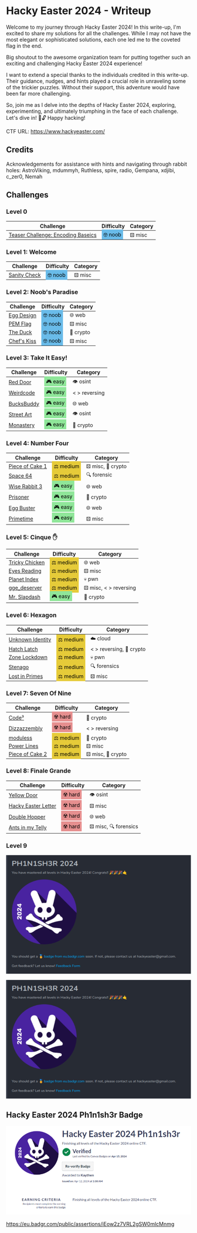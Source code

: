 # Hacky Easter 2024 - Writeup

Welcome to my journey through Hacky Easter 2024! In this write-up, I'm excited to share my solutions for all the challenges. While I may not have the most elegant or sophisticated solutions, each one led me to the coveted flag in the end.

Big shoutout to the awesome organization team for putting together such an exciting and challenging Hacky Easter 2024 experience!

I want to extend a special thanks to the individuals credited in this write-up. Their guidance, nudges, and hints played a crucial role in unraveling some of the trickier puzzles. Without their support, this adventure would have been far more challenging.

So, join me as I delve into the depths of Hacky Easter 2024, exploring, experimenting, and ultimately triumphing in the face of each challenge. Let's dive in! 🥚🔓 Happy hacking!

CTF URL: https://www.hackyeaster.com/ 

## Credits
Acknowledgements for assistance with hints and navigating through rabbit holes: AstroViking, mdummyh, Ruthless, spire, radio, Gempana, xdjibi, c_zer0, Nemah

## Challenges

### Level 0 

| Challenge | Difficulty | Category |
|-----------|------------|--------|
| [Teaser Challenge: Encoding Baseics](<Level 0 - Teaser/README.md>) | <span style="background-color: #69bbe9; padding: 5px; color: black;">🤓 noob</span> | ⚄ misc |


### Level 1: Welcome

| Challenge | Difficulty | Category |
|-----------|------------|--------|
| [Sanity Check](<Level 1 - Welcome/Sanitiy Check/README.md>) | <span style="background-color: #69bbe9; padding: 5px; color: black;">🤓 noob</span> | ⚄ misc |


### Level 2: Noob's Paradise

| Challenge | Difficulty | Category |
|-----------|------------|--------|
| [Egg Design](<Level 2 - Noob's Paradise/Egg Design/README.md>) | <span style="background-color: #69bbe9; padding: 5px; color: black;">🤓 noob</span> | 🌐 web |
| [PEM Flag](<Level 2 - Noob's Paradise/PEM Flag/README.md>) | <span style="background-color: #69bbe9; padding: 5px; color: black;">🤓 noob</span> | ⚄ misc |
| [The Duck](<Level 2 - Noob's Paradise/The Duck/README.md>) | <span style="background-color: #69bbe9; padding: 5px; color: black;">🤓 noob</span> | 🔐 crypto |
| [Chef's Kiss](<Level 2 - Noob's Paradise/Chef's Kiss 👌/README.md>) | <span style="background-color: #69bbe9; padding: 5px; color: black;">🤓 noob</span> | ⚄ misc |

### Level 3: Take It Easy!

| Challenge | Difficulty | Category |
|-----------|------------|--------|
| [Red Door](<Level 3 - Take It Easy/Red Door/README.md>) | <span style="background-color: #8fe699; padding: 5px; color: black;">🎮 easy</span> | 👁️ osint |
| [Weirdcode](<Level 3 - Take It Easy/Weird Code/README.md>) | <span style="background-color: #8fe699; padding: 5px; color: black;">🎮 easy</span> | < > reversing |
| [BucksBuddy](<Level 3 - Take It Easy/BucksBuddy/README.md>) | <span style="background-color: #8fe699; padding: 5px; color: black;">🎮 easy</span> | 🌐 web |
| [Street Art](<Level 3 - Take It Easy/Street Art/README.md>) | <span style="background-color: #8fe699; padding: 5px; color: black;">🎮 easy</span> | 👁️ osint |
| [Monastery](<Level 3 - Take It Easy/Monastery/README.md>) | <span style="background-color: #8fe699; padding: 5px; color: black;">🎮 easy</span> | 🔐 crypto |

### Level 4: Number Four

| Challenge | Difficulty | Category |
|-----------|------------|--------|
| [Piece of Cake 1](<Level 4 - Number Four/Piece of Cake 1/README.md>) | <span style="background-color: #e6cb39; padding: 5px; color: black;">⚖️ medium</span> | ⚄ misc, 🔐 crypto |
| [Space 64](<Level 4 - Number Four/Space 64/README.md>) | <span style="background-color: #e6cb39; padding: 5px; color: black;">⚖️ medium</span> | 🔍 forensic |
| [Wise Rabbit 3](<Level 4 - Number Four/Wise Rabbit 3/README.md>) | <span style="background-color: #8fe699; padding: 5px; color: black;">🎮 easy</span> | 🌐 web |
| [Prisoner](<Level 4 - Number Four/Prisoners/README.md>) | <span style="background-color: #8fe699; padding: 5px; color: black;">🎮 easy</span> | 🔐 crypto |
| [Egg Buster](<Level 4 - Number Four/Egg Busters/README.md>) | <span style="background-color: #8fe699; padding: 5px; color: black;">🎮 easy</span> | 🌐 web |
| [Primetime](<Level 4 - Number Four/Primetime/README.md>) | <span style="background-color: #8fe699; padding: 5px; color: black;">🎮 easy</span> | ⚄ misc |

### Level 5: Cinque ✋

| Challenge | Difficulty | Category |
|-----------|------------|--------|
| [Tricky Chicken](<Level 5 - Cinque ✋/Tricky Chicken/README.md>) | <span style="background-color: #e6cb39; padding: 5px; color: black;">⚖️ medium</span> | 🌐 web |
| [Eyes Reading](<Level 5 - Cinque ✋/​Eyes Reading/README.md>) | <span style="background-color: #e6cb39; padding: 5px; color: black;">⚖️ medium</span> | ⚄ misc |
| [Planet Index](<Level 5 - Cinque ✋/Planet Index/README.md>) | <span style="background-color: #e6cb39; padding: 5px; color: black;">⚖️ medium</span> | 💀 pwn |
| [gge_deserver](<Level 5 - Cinque ✋/gge_desrever/README.md>) | <span style="background-color: #e6cb39; padding: 5px; color: black;">⚖️ medium</span> | ⚄ misc, < > reversing |
| [Mr. Slapdash](<Level 5 - Cinque ✋/Mr. Slapdash/README.md>) | <span style="background-color: #8fe699; padding: 5px; color: black;">🎮 easy</span> | 🔐 crypto |


### Level 6: Hexagon

| Challenge | Difficulty | Category |
|-----------|------------|--------|
| [Unknown Identity](<Level 6 - Hexagon/Unknown Identity/README.md>) | <span style="background-color: #e6cb39; padding: 5px; color: black;">⚖️ medium</span> | ☁️ cloud |
| [Hatch Latch](<Level 6 - Hexagon/Hatch Latch/README.md>) | <span style="background-color: #e6cb39; padding: 5px; color: black;">⚖️ medium</span> | < > reversing, 🔐 crypto |
| [Zone Lockdown](<Level 6 - Hexagon/Zone Lockdown/README.md>) | <span style="background-color: #e6cb39; padding: 5px; color: black;">⚖️ medium</span> | 💀 pwn |
| [Stenago](<Level 6 - Hexagon/Stenago/README.md>) | <span style="background-color: #e6cb39; padding: 5px; color: black;">⚖️ medium</span> | 🔍 forensics |
| [Lost in Primes](<Level 6 - Hexagon/Lost in Primes/README.md>) | <span style="background-color: #e6cb39; padding: 5px; color: black;">⚖️ medium</span> | ⚄ misc |

### Level 7: Seven Of Nine

| Challenge | Difficulty | Category |
|-----------|------------|--------|
| [Code³](<Level 7 - Seven Of Nine/Code³/README.md>) | <span style="background-color: #e68f8f; padding: 5px; color: black;">☢️ hard</span> | 🔐 crypto |
| [Dizzazzembly](<Level 7 - Seven Of Nine/Dizzazzembly/README.md>) | <span style="background-color: #e68f8f; padding: 5px; color: black;">☢️ hard</span> | < > reversing |
| [moduless](<Level 7 - Seven Of Nine/moduless/README.md>) | <span style="background-color: #e6cb39; padding: 5px; color: black;">⚖️ medium</span> | 🔐 crypto |
| [Power Lines](<Level 7 - Seven Of Nine/Power Lines/README.md>) | <span style="background-color: #e6cb39; padding: 5px; color: black;">⚖️ medium</span> | ⚄ misc |
| [Piece of Cake 2](<Level 7 - Seven Of Nine/Piece of Cake 2/README.md>) | <span style="background-color: #e6cb39; padding: 5px; color: black;">⚖️ medium</span> | ⚄ misc, 🔐 crypto |

### Level 8: Finale Grande

| Challenge | Difficulty | Category |
|-----------|------------|--------|
| [Yellow Door](<Level 8 - Finale Grande/Yellow Door/README.md>) | <span style="background-color: #e68f8f; padding: 5px; color: black;">☢️ hard</span> | 👁️ osint |
| [Hacky Easter Letter](<Level 8 - Finale Grande/Hacky Easter Letters/README.md>) | <span style="background-color: #e68f8f; padding: 5px; color: black;">☢️ hard</span> | ⚄ misc |
| [Double Hopper](<Level 8 - Finale Grande/Double Hopper/README.md>) | <span style="background-color: #e68f8f; padding: 5px; color: black;">☢️ hard</span> | 🌐 web |
| [Ants in my Telly](<Level 8 - Finale Grande/Ants in my Telly/README.md>) | <span style="background-color: #e68f8f; padding: 5px; color: black;">☢️ hard</span> | ⚄ misc, 🔍 forensics |

### Level 9

![Level 9](<./Level 9 - The End/level9.png>)

![test](test/level9.png)

## Hacky Easter 2024 Ph1n1sh3r Badge
![Phinisher Badge](PhinisherBadge.png)

https://eu.badgr.com/public/assertions/iEow2z7VRL2gSW0mlcMnmg